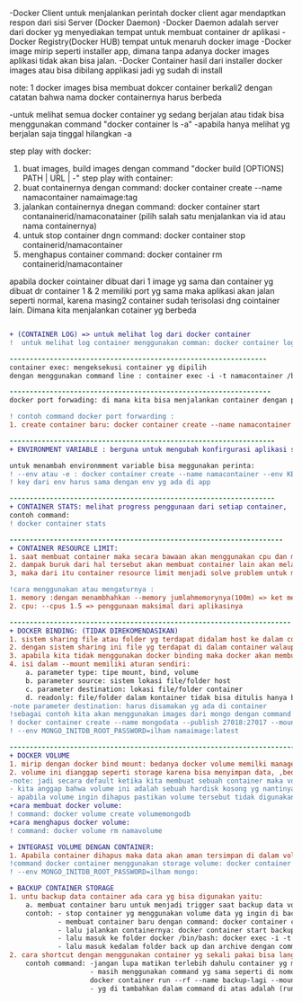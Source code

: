 <!-- basic catatan docker -->
-Docker Client untuk menjalankan perintah docker client agar mendaptkan respon dari sisi Server (Docker Daemon)
-Docker Daemon adalah server dari docker yg menyediakan tempat untuk membuat container dr aplikasi
-Docker Registry(Docker HUB) tempat untuk menaruh docker image
-Docker image mirip seperti installer app, dimana tanpa adanya docker images aplikasi tidak akan bisa jalan.
-Docker Container hasil dari installer docker images atau bisa dibilang applikasi jadi yg sudah di install

note: 1 docker images bisa membuat dokcer container berkali2 dengan catatan bahwa nama docker containernya harus berbeda

<!-- mengenai docker container: -->
-untuk melihat semua docker container yg sedang berjalan atau tidak bisa menggunakan command "docker container ls -a"
-apabila hanya melihat yg berjalan saja tinggal hilangkan -a

step play with docker: 
1. buat images, build images dengan command "docker build [OPTIONS] PATH | URL | -"
step play with container: 
2. buat containernya dengan command: docker container create --name namacontainer namaimage:tag
3. jalankan containernya dnegan command: docker container start contanainerid/namaconatainer (pilih salah satu menjalankan via id atau nama containernya)
4. untuk stop container dngn command: docker container stop containerid/namacontainer
5. menghapus container command: docker container rm containerid/namacontainer

<!-- note untuk docker cointainer -->
apabila docker cointainer dibuat dari 1 image yg sama dan container yg dibuat dr container 1 & 2 memiliki port yg sama maka aplikasi akan jalan seperti normal, 
karena masing2 container sudah terisolasi dng cointainer lain. Dimana kita menjalankan cotainer yg berbeda


```diff

+ (CONTAINER LOG) => untuk melihat log dari docker container
!  untuk melihat log container menggunakan comman: docker container log containerid/namacointainer / apabila mau melihat secara realtime tambahkan -f setelah log

----------------------------------------------------------------
container exec: mengeksekusi container yg dipilih
dengan menggunakan command line : container exec -i -t namacontainer /bin/bash lalu cd ke /

-----------------------------------------------------------------
docker port forwading: di mana kita bisa menjalankan container dengan port yg kita inginkan kedalam docker host, karena apabila kita hanya membuat docker default yg akan diberikan adalah port bawaan dari aplikasi yg kita mau jalankan, apabila container yg sudah kita buat sudah terinstall dengan port defaultnya maka kita tidak bisa memforwad port tersebut dengan port yg kita mau menggunakan docker host.Jd, docker container yg sudha dijalankan/dibuat tidak akan bisa diubah portnya menggunakan port dari docker host.

! contoh command docker port forwarding :
1. create container baru: docker container create --name namacontainer --publish expose(port yg diingikna):port(bawaan dari appnya) namaimage:tag

------------------------------------------------------------------
+ ENVIRONMENT VARIABLE : berguna untuk mengubah konfirgurasi aplikasi secara dinamis tanpa mengunah kode aplikasinya 

untuk menambah environmment variable bisa meggunakan perinta:
! --env atau -e : docker container create --name namacontainer --env KEY="value" --env KEY2="VALUE" namaimage:tag
! key dari env harus sama dengan env yg ada di app

------------------------------------------------------------------
+ CONTAINER STATS: melihat progress penggunaan dari setiap container,
contoh command: 
! docker container stats

--------------------------------------------------------------------
+ CONTAINER RESOURCE LIMIT: 
1. saat membuat container maka secara bawaan akan menggunakan cpu dan memory yg akan diberikan kedocker begitupun linux dimana akan menggunaka semua cpu dan memory yg tersedia ke sistem host
2. dampak buruk dari hal tersebut akan membuat container lain akan melambat akibat ada salah satu container yg mengambil terlalu banyak penggunaan cpu dan memorynya
3, maka dari itu container resource limit menjadi solve problem untuk membuat setiap container memiliki limitasi pengguanaan cpu & memory

!cara menggunakan atau mengaturnya :
1. memory :dengan menambhahkan --memory jumlahmemorynya(100m) => ket memory b(byte), k(kilbyte), m(megabyte), g(gigabyte),
2. cpu: --cpus 1.5 => penggunaan maksimal dari aplikasinya 

----------------------------------------------------------------------
+ DOCKER BINDING: (TIDAK DIREKOMENDASIKAN)
1. sistem sharing file atau folder yg terdapat didalam host ke dalam container yg ada didocker,
2. dengan sistem sharing ini file yg terdapat di dalam container walaupun container sudah terhapus data yg sudah dibuat masih bisa digunakan karena kita sudah menyimpan data tersebut kedalam file/folder di host
3. apabila kita tidak menggunakan docker binding maka docker akan membuatnya secara otomatis
4. isi dalam --mount memiliki aturan sendiri: 
    a. parameter type: tipe mount, bind, volume
    b. parameter source: sistem lokasi file/folder host
    c. parameter destination: lokasi file/folder container
    d. readonly: file/folder dalam kontainer tidak bisa ditulis hanya bisa dibaca saja
-note parameter destination: harus disamakan yg ada di container 
!sebagai contoh kita akan menggunakan images dari mongo dengan command sebagai berikut: 
! docker container create --name mongodata --publish 27018:27017 --mount "type=bind,source=folder dilaptomu,destination=foldercontainer,readonly " --env MONGO_INITDB_ROOT_USERNAME=ilham 
! --env MONGO_INITDB_ROOT_PASSWORD=ilham namaimage:latest

---------------------------------------------------------------------------
+ DOCKER VOLUME
1. mirip dengan docker bind mount: bedanya docker volume memilki management volume dimana bisa membuat volume, melihat jumlah daftar volume dan menghapus volume=> mirip2 kaya mau buat image
2. volume ini dianggap seperti storage karena bisa menyimpan data, ,bedanya dengan bind mount, volume ini peynimpanan data dimanage langsung oleh docker,
-note: jadi secara default ketika kita membuat sebuah container maka volume akan terbuat secara otomatis dengan name yg autogenerate untuk cek data volume : docker volume ls
- kita anggap bahwa volume ini adalah sebuah hardisk kosong yg nantinya akan menjadi tempat penyimpanan container yg inging menggunakannya.
- apabila volume ingin dihapus pastikan volume tersebut tidak digunakan
+cara membuat docker volume: 
! command: docker volume create volumemongodb
+cara menghapus docker volume: 
! command: docker volume rm namavolume

+ INTEGRASI VOLUME DENGAN CONTAINER: 
1. Apabila container dihapus maka data akan aman tersimpan di dalam volume
!command docker container menggunakan storage volume: docker container create --name mongodata --publish 27019:27017 --mount "type=volume,source=volumemongo,destination=/data/db" --env MONGO_INITDB_ROOT_USERNAME=ilham --env MONGO_INITDB_ROOT_PASSWORD=ilham mongo:latest
! --env MONGO_INITDB_ROOT_PASSWORD=ilham mongo:

+ BACKUP CONTAINER STORAGE 
1. untu backup data container ada cara yg bisa digunakan yaitu: 
    a. membuat container baru untuk menjadi trigger saat backup data volume yg ingin di simpan, untuk image yg ingin digunakan apa saja karena ini sebagai trigger untuk backup data
    contoh: - stop container yg menggunakan volume data yg ingin di backup 
            - membuat container baru dengan command: docker container create --name backup --mount "type=bind,source=/home/fdn-tech/Documents/belajar/doker belajar/basic docker/backup,destination=/backup" --mount "type=volume,source=volumemongo,destination=/data/db" nginx:latest
            - lalu jalankan containernya: docker container start backup
            - lalu masuk ke folder docker /bin/bash: docker exec -i -t namacontainer /bin/bash
            - lalu masuk kedalam folder back up dan archive dengan command: tar cvf targetarchive sourcefolderdatanya (tar cvf /backup/backup.tar.gz /data/cb)
2. cara shortcut dengan menggunakan container yg sekali pakai bisa langsung dhapus, hanya sebagai trigger backup. pakai image ubuntu: 
    contoh command: -jangan lupa matikan terlebih dahulu container yg menggunakan volume yg mau di backup
                    - masih menggunakan command yg sama seperti di nomor 1. a, akan tetapi ada tambahan command sebagai berikut: 
                    docker container run --rf --name backup-lagi --mount "type=bind,source=/home/fdn-tech/Documents/belajar/doker belajar/basic docker/backup,destination=/backup" --mount "type=volume,source=volumemongo,destination=/data/db" ubuntu:latest tar cvf /backup/backup-lagi/tar.gz /data
                    - yg di tambahkan dalam command di atas adalah (run --rf serta command tambahan di belakang image:tag)

```
